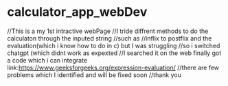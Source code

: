﻿# calculator_app_webDev
 //This is a my 1st intractive webPage 
 //I tride diffrent methods to do the calculaton through the inputed string
 //such as 
   //inflix to postflix and the evaluation(which i know how to do in c) but I was struggling 
   //so i switched chatgpt (which didnt work as expexted 
//I searched it on the web finally got a code which i can integrate link:https://www.geeksforgeeks.org/expression-evaluation/
//there are few problems which I identified and will be fixed soon
//thank you 
   

